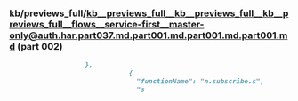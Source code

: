 ### kb/previews_full/kb__previews_full__kb__previews_full__kb__previews_full__flows__service-first__master-only@auth.har.part037.md.part001.md.part001.md.part001.md (part 002)

```md
                   },
                              {
                                "functionName": "n.subscribe.s",
                                "s
```

```
